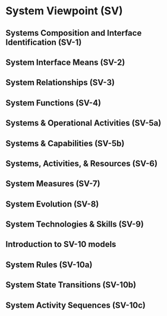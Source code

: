 # System Viewpoint \(SV\)

## Systems Composition and Interface Identification \(SV-1\)

## System Interface Means \(SV-2\)

## System Relationships \(SV-3\)

## System Functions \(SV-4\)

## Systems & Operational Activities \(SV-5a\)

## Systems & Capabilities \(SV-5b\)

## Systems, Activities, & Resources \(SV-6\)

## System Measures \(SV-7\)

## System Evolution \(SV-8\)

## System Technologies & Skills \(SV-9\)

## Introduction to SV-10 models

## System Rules \(SV-10a\)

## System State Transitions \(SV-10b\)

## System Activity Sequences \(SV-10c\)




